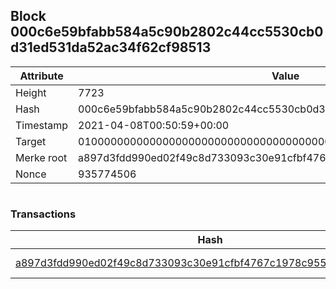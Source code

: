 ## Block 000c6e59bfabb584a5c90b2802c44cc5530cb0d31ed531da52ac34f62cf98513

Attribute | Value
--- | ---
Height | 7723
Hash | 000c6e59bfabb584a5c90b2802c44cc5530cb0d31ed531da52ac34f62cf98513
Timestamp | 2021-04-08T00:50:59+00:00
Target | 0100000000000000000000000000000000000000000000000000000000000000
Merke root | a897d3fdd990ed02f49c8d733093c30e91cfbf4767c1978c955c2f600995cea8
Nonce | 935774506

```

```

### Transactions

Hash | Amount
--- | ---
[a897d3fdd990ed02f49c8d733093c30e91cfbf4767c1978c955c2f600995cea8](a897d3fdd990ed02f49c8d733093c30e91cfbf4767c1978c955c2f600995cea8.md) | 10.00000000 SKEPTI 
